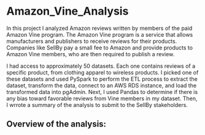 # Amazon_Vine_Analysis

In this project I analyzed Amazon reviews written by members of the paid Amazon Vine program. The Amazon Vine program is a service that allows manufacturers and publishers to receive reviews for their products. Companies like SellBy pay a small fee to Amazon and provide products to Amazon Vine members, who are then required to publish a review.

I had access to approximately 50 datasets. Each one contains reviews of a specific product, from clothing apparel to wireless products. I picked one of these datasets and used PySpark to perform the ETL process to extract the dataset, transform the data, connect to an AWS RDS instance, and load the transformed data into pgAdmin. Next, I used Pandas to determine if there is any bias toward favorable reviews from Vine members in my dataset. Then, I wrrote a summary of the analysis to submit to the SellBy stakeholders.


## Overview of the analysis:
